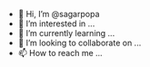 - 👋 Hi, I’m @sagarpopa
- 👀 I’m interested in ...
- 🌱 I’m currently learning ...
- 💞️ I’m looking to collaborate on ...
- 📫 How to reach me ...

<!---
sagarpopa/sagarpopa is a ✨ special ✨ repository because its `README.md` (this file) appears on your GitHub profile.
You can click the Preview link to take a look at your changes.
--->
